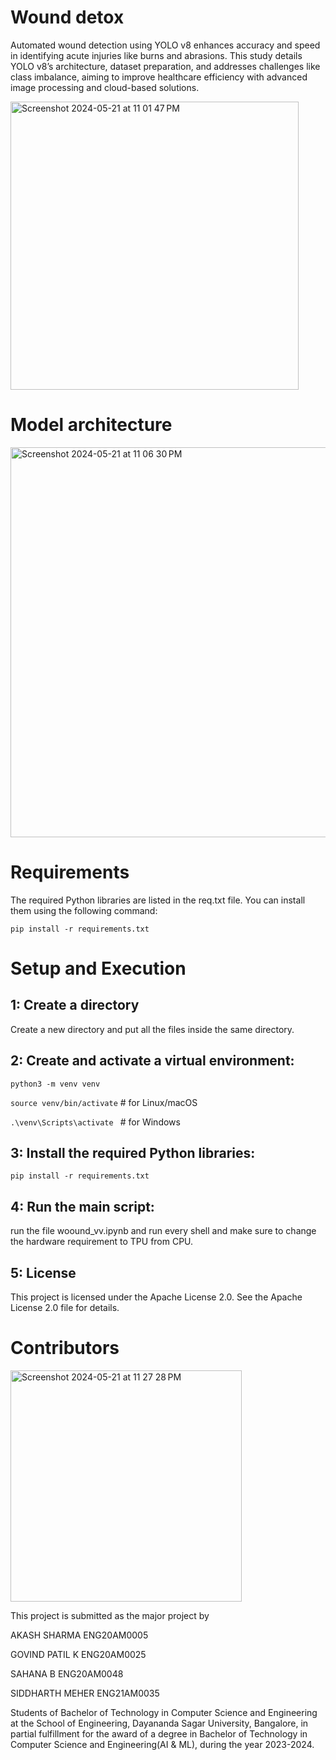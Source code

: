 
# Wound detox
Automated wound detection using YOLO v8 enhances accuracy and speed in identifying acute injuries like burns and abrasions. This study details YOLO v8’s architecture, dataset preparation, and addresses challenges like class imbalance, aiming to improve healthcare efficiency with advanced image processing and cloud-based solutions.


  <img width="461" alt="Screenshot 2024-05-21 at 11 01 47 PM" src="https://github.com/akashsharma-2002/Wound_detox/assets/73756172/819838ba-6e56-4d16-8e2f-e8488d761a56">


# Model architecture

<img width="624" alt="Screenshot 2024-05-21 at 11 06 30 PM" src="https://github.com/akashsharma-2002/Wound_detox/assets/73756172/ad6c98a0-923c-4801-8a0e-4aaa060b28ca">

# Requirements
The required Python libraries are listed in the req.txt file. You can install them using the following command:

```pip install -r requirements.txt```

# Setup and Execution

## 1: Create a directory

Create a new directory and put all the files inside the same directory.

## 2: Create and activate a virtual environment:

```python3 -m venv venv```


```source venv/bin/activate```  # for Linux/macOS


```.\venv\Scripts\activate ``` # for Windows

## 3: Install the required Python libraries:

```pip install -r requirements.txt```

## 4: Run the main script:

run the file woound_vv.ipynb and run every shell and make sure to change the hardware requirement to TPU from CPU.

## 5: License

This project is licensed under the Apache License 2.0. See the Apache License 2.0 file for details.

# Contributors

<img width="370" alt="Screenshot 2024-05-21 at 11 27 28 PM" src="https://github.com/akashsharma-2002/Wound_detox/assets/73756172/8cb8ced8-bcd1-47e8-ae70-cbdf86da8cef">


This project is submitted as the major project by

AKASH SHARMA     ENG20AM0005

GOVIND PATIL K   ENG20AM0025

SAHANA B         ENG20AM0048

SIDDHARTH MEHER  ENG21AM0035

Students of Bachelor of Technology in Computer Science and Engineering at the School of Engineering, Dayananda Sagar University, Bangalore, in partial fulfillment for the award of a degree in Bachelor of Technology in Computer Science and Engineering(AI & ML), during the year 2023-2024.

